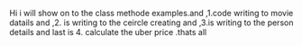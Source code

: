 Hi i will show on to the class methode examples.and ,1.code  writing to movie datails and ,2. is writing to the ceircle creating and ,3.is writing to the person details and last is 4. calculate the uber  price .thats all   
